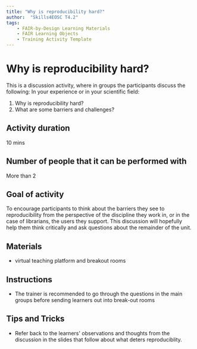 ```yaml
---
title: "Why is reproducibility hard?"
author:  "Skills4EOSC T4.2"
tags: 
    - FAIR-by-Design Learning Materials
    - FAIR Learning Objects
    - Training Activity Template
---
```


# Why is reproducibility hard?

This is a discussion activity, where in groups the participants discuss the following:
In your experience or in your scientific field: 
1.	Why is reproducibility hard? 
2.	What are some barriers and challenges?


## Activity duration
10 mins

## Number of people that it can be performed with
More than 2

## Goal of activity
To encourage participants to think about the barriers they see to reproducibility from the perspective of the discipline they work in, or in the case
of librarians, the users they support. This discussion will hopefully help them think critically and ask questions about the remainder of the unit.

## Materials
- virtual teaching platform and breakout rooms

## Instructions

- The trainer is recommended to go through the questions in the main groups before sending learners out into break-out rooms

## Tips and Tricks
- Refer back to the learners' observations and thoughts from the discussion in the slides that follow about what deters reproduciblity.

